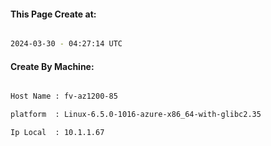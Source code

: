 
   
#### This Page Create at:

```bash

2024-03-30 - 04:27:14 UTC

```

#### Create By Machine:

```bash

Host Name : fv-az1200-85

platform  : Linux-6.5.0-1016-azure-x86_64-with-glibc2.35

Ip Local  : 10.1.1.67

```


